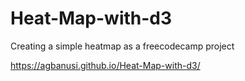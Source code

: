 # Heat-Map-with-d3
Creating a simple heatmap as a freecodecamp project

https://agbanusi.github.io/Heat-Map-with-d3/
